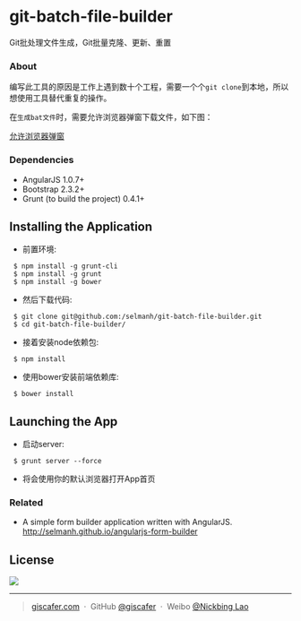 git-batch-file-builder
======================

Git批处理文件生成，Git批量克隆、更新、重置

### About 

编写此工具的原因是工作上遇到数十个工程，需要一个个`git clone`到本地，所以想使用工具替代重复的操作。

在`生成bat文件`时，需要允许浏览器弹窗下载文件，如下图：

[允许浏览器弹窗](https://raw.githubusercontent.com/giscafer/git-batch-file-builder/master/allowpopwin.jpg)

### Dependencies

* AngularJS 1.0.7+
* Bootstrap 2.3.2+
* Grunt (to build the project) 0.4.1+

## Installing the Application

* 前置环境:
 ```
  $ npm install -g grunt-cli
  $ npm install -g grunt
  $ npm install -g bower 
 ```

* 然后下载代码: 
 ``` 
  $ git clone git@github.com:/selmanh/git-batch-file-builder.git 
  $ cd git-batch-file-builder/ 
 ```
  
* 接着安装node依赖包: 
 ``` 
  $ npm install 
 ``` 
 
* 使用bower安装前端依赖库: 
 ``` 
  $ bower install 
 ``` 
 
## Launching the App

* 启动server: 
 ```
  $ grunt server --force
 ```
 
* 将会使用你的默认浏览器打开App首页 

### Related

* A simple form builder application written with AngularJS. http://selmanh.github.io/angularjs-form-builder


## License
![](https://img.shields.io/badge/license-MIT-blue.svg)

---

> [giscafer.com](http://giscafer.com) &nbsp;&middot;&nbsp;
> GitHub [@giscafer](https://github.com/giscafer) &nbsp;&middot;&nbsp;
> Weibo [@Nickbing Lao](https://weibo.com/laohoubin)
